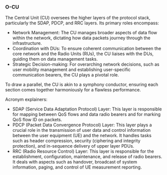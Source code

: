 ### O-CU

The Central Unit (CU) oversees the higher layers of the protocol stack, particularly the SDAP, PDCP, and RRC layers. Its primary roles encompass:

* Network Management: The CU manages broader aspects of data flow within the network, dictating how data packets journey through the infrastructure.
* Coordination with DUs: To ensure coherent communication between the core network and the Radio Units (RUs), the CU liaises with the DUs, guiding them on data management tasks.
* Strategic Decision-making: For overarching network decisions, such as user mobility management and establishing user-specific communication bearers, the CU plays a pivotal role.

To draw a parallel, the CU is akin to a symphony conductor, ensuring each section comes together harmoniously for a flawless performance.

Acronym explainers:

* SDAP (Service Data Adaptation Protocol) Layer: This layer is responsible for mapping between QoS flows and data radio bearers and for marking QoS flow ID on packets.
* PDCP (Packet Data Convergence Protocol) Layer: This layer plays a crucial role in the transmission of user data and control information between the user equipment (UE) and the network. It handles tasks such as header compression, security (ciphering and integrity protection), and in-sequence delivery of upper layer PDUs.
* RRC (Radio Resource Control) Layer: This layer is responsible for the establishment, configuration, maintenance, and release of radio bearers. It deals with aspects such as handover, broadcast of system information, paging, and control of UE measurement reporting.
